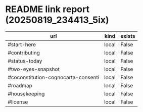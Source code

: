 # README link report (20250819_234413_5ix)

| url | kind | exists |
|---|---|---|
| #start-here | local | False |
| #contributing | local | False |
| #status-today | local | False |
| #two-eyes-snapshot | local | False |
| #coconstitution-cognocarta-consenti | local | False |
| #roadmap | local | False |
| #housekeeping | local | False |
| #license | local | False |

